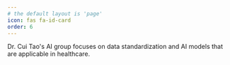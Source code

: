 ```yaml
---
# the default layout is 'page'
icon: fas fa-id-card
order: 6
---
```


<!-- > Add Markdown syntax content to file `_tabs/about.md`{: .filepath } and it will show up on this page.
{: .prompt-tip } -->

Dr. Cui Tao's AI group focuses on data standardization and AI models that are applicable in healthcare.